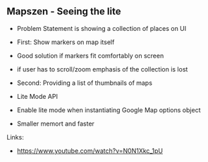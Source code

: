 Mapszen - Seeing the lite
-------------------------

- Problem Statement is showing a collection of places on UI
- First: Show markers on map itself
- Good solution if markers fit comfortably on screen
- if user has to scroll/zoom emphasis of the collection is lost

- Second: Providing a list of thumbnails of maps
- Lite Mode API
- Enable lite mode when instantiating Google Map options object
- Smaller memort and faster

Links:
  - https://www.youtube.com/watch?v=N0N1Xkc_1pU